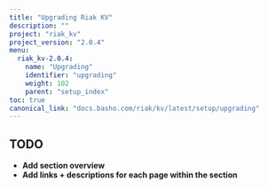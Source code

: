 ```yaml
---
title: "Upgrading Riak KV"
description: ""
project: "riak_kv"
project_version: "2.0.4"
menu:
  riak_kv-2.0.4:
    name: "Upgrading"
    identifier: "upgrading"
    weight: 102
    parent: "setup_index"
toc: true
canonical_link: "docs.basho.com/riak/kv/latest/setup/upgrading"
---
```


## TODO

- **Add section overview**
- **Add links + descriptions for each page within the section**

